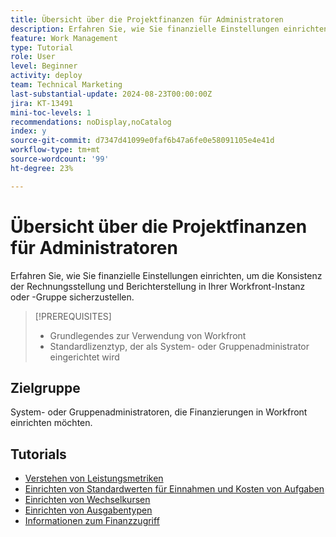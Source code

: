 ```yaml
---
title: Übersicht über die Projektfinanzen für Administratoren
description: Erfahren Sie, wie Sie finanzielle Einstellungen einrichten, um die Konsistenz der Rechnungsstellung und Berichterstellung in Ihrer Workfront-Instanz oder -Gruppe sicherzustellen.
feature: Work Management
type: Tutorial
role: User
level: Beginner
activity: deploy
team: Technical Marketing
last-substantial-update: 2024-08-23T00:00:00Z
jira: KT-13491
mini-toc-levels: 1
recommendations: noDisplay,noCatalog
index: y
source-git-commit: d7347d41099e0faf6b47a6fe0e58091105e4e41d
workflow-type: tm+mt
source-wordcount: '99'
ht-degree: 23%

---
```



# Übersicht über die Projektfinanzen für Administratoren

Erfahren Sie, wie Sie finanzielle Einstellungen einrichten, um die Konsistenz der Rechnungsstellung und Berichterstellung in Ihrer Workfront-Instanz oder -Gruppe sicherzustellen.


>[!PREREQUISITES]
>
>* Grundlegendes zur Verwendung von Workfront
>* Standardlizenztyp, der als System- oder Gruppenadministrator eingerichtet wird

## Zielgruppe

System- oder Gruppenadministratoren, die Finanzierungen in Workfront einrichten möchten.


## Tutorials

* [Verstehen von Leistungsmetriken](understand-performance-metrics.md)
* [Einrichten von Standardwerten für Einnahmen und Kosten von Aufgaben](set-up-task-revenue-and-cost-defaults.md)
* [Einrichten von Wechselkursen](set-up-exchange-rates.md)
* [Einrichten von Ausgabentypen](set-up-expense-types.md)
* [Informationen zum Finanzzugriff](understand-financial-access.md)
